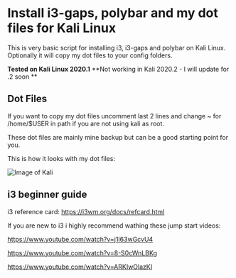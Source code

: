 # Install i3-gaps, polybar and my dot files for Kali Linux


This is very basic script for installing i3, i3-gaps and polybar on Kali Linux. Optionally it will copy my dot files to your config folders.

**Tested on Kali Linux 2020.1**
**Not working in Kali 2020.2 - I will update for .2 soon **


## Dot Files


If you want to copy my dot files uncomment last 2 lines and change ~ for /home/$USER in path if you are not using kali as root.

These dot files are mainly mine backup but can be a good starting point for you. 

This is how it looks with my dot files: 

![Image of Kali](https://i.imgur.com/VLWVQwF.png)


## i3 beginner guide

i3 reference card: https://i3wm.org/docs/refcard.html


If you are new to i3 i highly recommend wathing these jump start videos: 

https://www.youtube.com/watch?v=j1I63wGcvU4

https://www.youtube.com/watch?v=8-S0cWnLBKg

https://www.youtube.com/watch?v=ARKIwOlazKI
